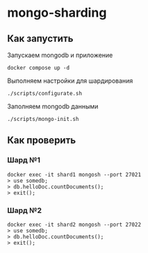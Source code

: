 # mongo-sharding

## Как запустить

Запускаем mongodb и приложение

```shell
docker compose up -d
```
Выполняем настройки для шардирования

```shell
./scripts/configurate.sh
```


Заполняем mongodb данными

```shell
./scripts/mongo-init.sh
```

## Как проверить
### Шард №1
```shell
docker exec -it shard1 mongosh --port 27021
> use somedb;
> db.helloDoc.countDocuments();
> exit();
```
### Шард №2
```shell
docker exec -it shard2 mongosh --port 27022
> use somedb;
> db.helloDoc.countDocuments();
> exit();
```